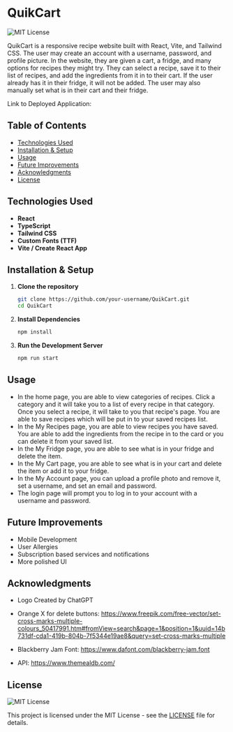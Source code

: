 # QuikCart
![MIT License](https://img.shields.io/badge/License-MIT-green.svg)

QuikCart is a responsive recipe website built with React, Vite, and Tailwind CSS. The user may create an account with a username, password, and profile picture. In the website, they are given a cart, a fridge, and many options for recipes they might try. They can select a recipe, save it to their list of recipes, and add the ingredients from it in to their cart. If the user already has it in their fridge, it will not be added. The user may also manually set what is in their cart and their fridge. 

Link to Deployed Application: 

## Table of Contents
- [Technologies Used](#technologies-used)
- [Installation & Setup](#installation--setup)
- [Usage](#usage)
- [Future Improvements](#future-improvements)
- [Acknowledgments](#acknowledgments)
- [License](#license)


## Technologies Used
- **React** 
- **TypeScript**
- **Tailwind CSS**
- **Custom Fonts (TTF)**
- **Vite / Create React App** 

## Installation & Setup
1. **Clone the repository**
   ```sh
   git clone https://github.com/your-username/QuikCart.git
   cd QuikCart
2. **Install Dependencies**
    ```sh
   npm install
3. **Run the Development Server**
   ```sh
   npm run start

## Usage
- In the home page, you are able to view categories of recipes. Click a category and it will take you to a list of every recipe in that category. Once you select a recipe, it will take to you that recipe's page. You are able to save recipes which will be put in to your saved recipes list.
- In the My Recipes page, you are able to view recipes you have saved. You are able to add the ingredients from the recipe in to the card or you can delete it from your saved list.
- In the My Fridge page, you are able to see what is in your fridge and delete the item.
- In the My Cart page, you are able to see what is in your cart and delete the item or add it to your fridge.
- In the My Account page, you can upload a profile photo and remove it, set a username, and set an email and password.
- The login page will prompt you to log in to your account with a username and password.

## Future Improvements 
  
- Mobile Development
- User Allergies
- Subscription based services and notifications
- More polished UI


## Acknowledgments

- Logo Created by ChatGPT
  
- Orange X for delete buttons: https://www.freepik.com/free-vector/set-cross-marks-multiple-colours_50417991.htm#fromView=search&page=1&position=1&uuid=14b731df-cda1-419b-804b-7f5344e19ae8&query=set-cross-marks-multiple

- Blackberry Jam Font: https://www.dafont.com/blackberry-jam.font
  
- API: https://www.themealdb.com/




## License
![MIT License](https://img.shields.io/badge/License-MIT-green.svg)

This project is licensed under the MIT License - see the [LICENSE](./LICENSE) file for details.


  

